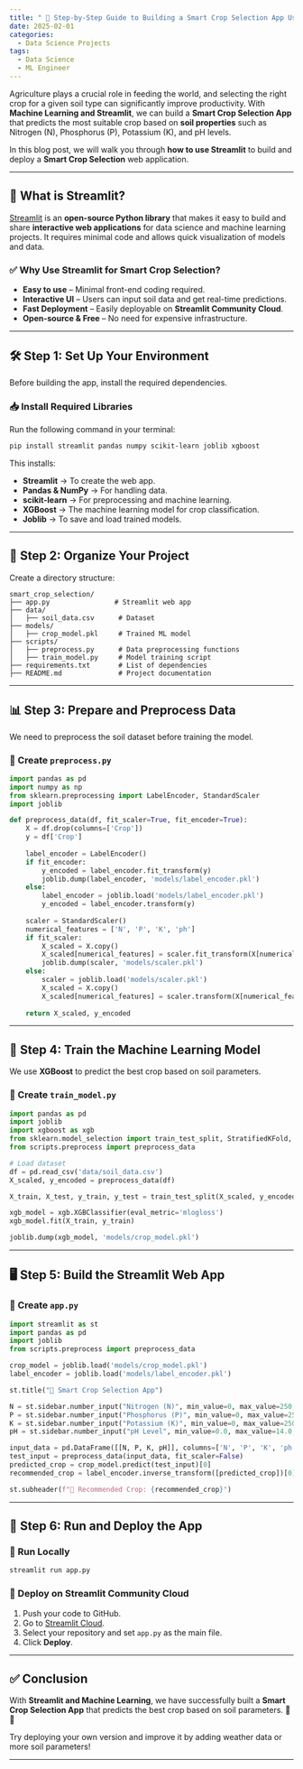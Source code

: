 ```yaml
---
title: " 🌱 Step-by-Step Guide to Building a Smart Crop Selection App Using Streamlit"
date: 2025-02-01
categories:
  - Data Science Projects
tags:
  - Data Science
  - ML Engineer
---
```


Agriculture plays a crucial role in feeding the world, and selecting the right crop for a given soil type can significantly improve productivity. With **Machine Learning and Streamlit**, we can build a **Smart Crop Selection App** that predicts the most suitable crop based on **soil properties** such as Nitrogen (N), Phosphorus (P), Potassium (K), and pH levels.

In this blog post, we will walk you through **how to use Streamlit** to build and deploy a **Smart Crop Selection** web application.

---

## 🚀 What is Streamlit?
[Streamlit](https://streamlit.io/) is an **open-source Python library** that makes it easy to build and share **interactive web applications** for data science and machine learning projects. It requires minimal code and allows quick visualization of models and data.

### ✅ **Why Use Streamlit for Smart Crop Selection?**
- **Easy to use** – Minimal front-end coding required.
- **Interactive UI** – Users can input soil data and get real-time predictions.
- **Fast Deployment** – Easily deployable on **Streamlit Community Cloud**.
- **Open-source & Free** – No need for expensive infrastructure.

---

## **🛠️ Step 1: Set Up Your Environment**

Before building the app, install the required dependencies.

### **📥 Install Required Libraries**
Run the following command in your terminal:
```bash
pip install streamlit pandas numpy scikit-learn joblib xgboost
```
This installs:
- **Streamlit** → To create the web app.
- **Pandas & NumPy** → For handling data.
- **scikit-learn** → For preprocessing and machine learning.
- **XGBoost** → The machine learning model for crop classification.
- **Joblib** → To save and load trained models.

---

## **📂 Step 2: Organize Your Project**
Create a directory structure:
```plaintext
smart_crop_selection/
├── app.py                # Streamlit web app
├── data/
│   ├── soil_data.csv      # Dataset
├── models/
│   ├── crop_model.pkl     # Trained ML model
├── scripts/
│   ├── preprocess.py      # Data preprocessing functions
│   ├── train_model.py     # Model training script
├── requirements.txt       # List of dependencies
├── README.md              # Project documentation
```

---

## **📊 Step 3: Prepare and Preprocess Data**

We need to preprocess the soil dataset before training the model.

### **🔹 Create `preprocess.py`**
```python
import pandas as pd
import numpy as np
from sklearn.preprocessing import LabelEncoder, StandardScaler
import joblib

def preprocess_data(df, fit_scaler=True, fit_encoder=True):
    X = df.drop(columns=['Crop'])
    y = df['Crop']
    
    label_encoder = LabelEncoder()
    if fit_encoder:
        y_encoded = label_encoder.fit_transform(y)
        joblib.dump(label_encoder, 'models/label_encoder.pkl')
    else:
        label_encoder = joblib.load('models/label_encoder.pkl')
        y_encoded = label_encoder.transform(y)
    
    scaler = StandardScaler()
    numerical_features = ['N', 'P', 'K', 'ph']
    if fit_scaler:
        X_scaled = X.copy()
        X_scaled[numerical_features] = scaler.fit_transform(X[numerical_features])
        joblib.dump(scaler, 'models/scaler.pkl')
    else:
        scaler = joblib.load('models/scaler.pkl')
        X_scaled = X.copy()
        X_scaled[numerical_features] = scaler.transform(X[numerical_features])
    
    return X_scaled, y_encoded
```

---

## **🤖 Step 4: Train the Machine Learning Model**

We use **XGBoost** to predict the best crop based on soil parameters.

### **🔹 Create `train_model.py`**
```python
import pandas as pd
import joblib
import xgboost as xgb
from sklearn.model_selection import train_test_split, StratifiedKFold, GridSearchCV
from scripts.preprocess import preprocess_data

# Load dataset
df = pd.read_csv('data/soil_data.csv')
X_scaled, y_encoded = preprocess_data(df)

X_train, X_test, y_train, y_test = train_test_split(X_scaled, y_encoded, test_size=0.2, stratify=y_encoded, random_state=42)

xgb_model = xgb.XGBClassifier(eval_metric='mlogloss')
xgb_model.fit(X_train, y_train)

joblib.dump(xgb_model, 'models/crop_model.pkl')
```

---

## **🖥️ Step 5: Build the Streamlit Web App**

### **🔹 Create `app.py`**
```python
import streamlit as st
import pandas as pd
import joblib
from scripts.preprocess import preprocess_data

crop_model = joblib.load('models/crop_model.pkl')
label_encoder = joblib.load('models/label_encoder.pkl')

st.title("🌱 Smart Crop Selection App")

N = st.sidebar.number_input("Nitrogen (N)", min_value=0, max_value=250, value=50)
P = st.sidebar.number_input("Phosphorus (P)", min_value=0, max_value=250, value=50)
K = st.sidebar.number_input("Potassium (K)", min_value=0, max_value=250, value=50)
pH = st.sidebar.number_input("pH Level", min_value=0.0, max_value=14.0, value=6.5)

input_data = pd.DataFrame([[N, P, K, pH]], columns=['N', 'P', 'K', 'ph'])
test_input = preprocess_data(input_data, fit_scaler=False)
predicted_crop = crop_model.predict(test_input)[0]
recommended_crop = label_encoder.inverse_transform([predicted_crop])[0]

st.subheader(f"🌾 Recommended Crop: {recommended_crop}")
```

---

## **🚀 Step 6: Run and Deploy the App**
### **🔹 Run Locally**
```bash
streamlit run app.py
```
### **🔹 Deploy on Streamlit Community Cloud**
1. Push your code to GitHub.
2. Go to [Streamlit Cloud](https://share.streamlit.io/).
3. Select your repository and set `app.py` as the main file.
4. Click **Deploy**.

---

## **✅ Conclusion**
With **Streamlit and Machine Learning**, we have successfully built a **Smart Crop Selection App** that predicts the best crop based on soil parameters. 🚜🌱

Try deploying your own version and improve it by adding weather data or more soil parameters!

---

